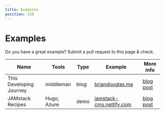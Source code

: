 ```yaml
---
title: Examples
position: 110
---
```


# Examples

Do you have a great example? Submit a pull request to this page & check. 

Name | Tools | Type | Example | More info |
--- | --- | --- | --- | ---
This Developing Journey | middleman | blog | [briandouglas.me](https://briandouglas.me) | [blog post](https://deploy-preview-496--www.netlify.com/blog/2017/04/18/blog-with-middleman-and-the-netlifycms/)
JAMstack Recipes | Hugo, Azure | demo | [jamstack-cms.netlify.com](http://jamstack-cms.netlify.com) | [blog post](http://conductofcode.io/post/managing-content-for-a-jamstack-site-with-netlify-cms/)
